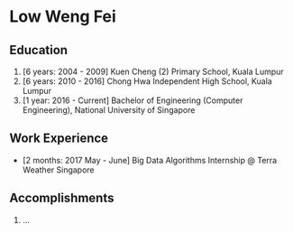# Low Weng Fei

## Education

1. [6 years: 2004 - 2009] Kuen Cheng (2) Primary School, Kuala Lumpur
2. [6 years: 2010 - 2016] Chong Hwa Independent High School, Kuala Lumpur
3. [1 year: 2016 - Current] Bachelor of Engineering (Computer Engineering), National University of Singapore

## Work Experience

* [2 months: 2017 May - June] Big Data Algorithms Internship @ Terra Weather Singapore

## Accomplishments

1. ...
